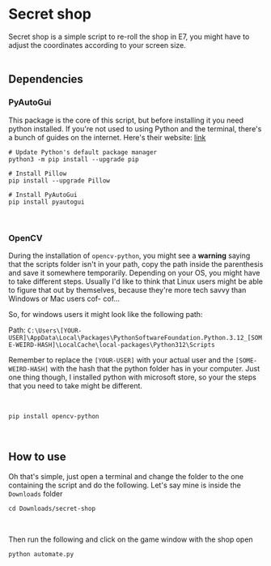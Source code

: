 # Secret shop

Secret shop is a simple script to re-roll the shop in E7, you might have to adjust the coordinates according to your screen size.
<br />
<br />

## Dependencies

### PyAutoGui

This package is the core of this script, but before installing it you need python installed. If you're not used to using Python and the terminal, there's a bunch of guides on the internet. Here's their website: [link](https://www.python.org/downloads)
<br />

```
# Update Python's default package manager
python3 -m pip install --upgrade pip

# Install Pillow
pip install --upgrade Pillow

# Install PyAutoGui
pip install pyautogui
```
<br />

### OpenCV

During the installation of `opencv-python`, you might see a **warning** saying that the scripts folder isn't in your path, copy the path inside the parenthesis and save it somewhere temporarily. Depending on your OS, you might have to take different steps. Usually I'd like to think that Linux users might be able to figure that out by themselves, because they're more tech savvy than Windows or Mac users cof- cof...

So, for windows users it might look like the following path:

Path: `C:\Users\[YOUR-USER]\AppData\Local\Packages\PythonSoftwareFoundation.Python.3.12_[SOME-WEIRD-HASH]\LocalCache\local-packages\Python312\Scripts`

Remember to replace the `[YOUR-USER]` with your actual user and the `[SOME-WEIRD-HASH]` with the hash that the python folder has in your computer. Just one thing though, I installed python with microsoft store, so your the steps that you need to take might be different.

<br />

```
pip install opencv-python
```
<br />

## How to use

Oh that's simple, just open a terminal and change the folder to the one containing the script and do the following. Let's say mine is inside the `Downloads` folder

```
cd Downloads/secret-shop
```
<br />

Then run the following and click on the game window with the shop open

```
python automate.py
```

